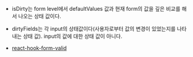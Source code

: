 - isDirty는 form level에서 defaultValues 값과 현재 form의 값을 깊은 비교를 해서 나오는 상태 값이다.
- dirtyFields는 각 input의 상태값이다(사용자로부터 값의 변경이 있었는지를 나타내는 상태 값). input의 값에 대한 상태 값이 아니다.

- [react-hook-form-valid](https://www.daleseo.com/react-hook-form/)
